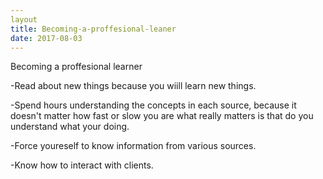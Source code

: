 ```yaml
---
layout
title: Becoming-a-proffesional-leaner
date: 2017-08-03
---
```


Becoming a proffesional learner

-Read about new things because you wiill learn new things.

-Spend hours understanding  the concepts in each source, because it doesn't matter how fast or slow you are what really matters is that do you understand what your doing.

-Force youreself to know   information from  various sources.

-Know how to interact  with clients.
